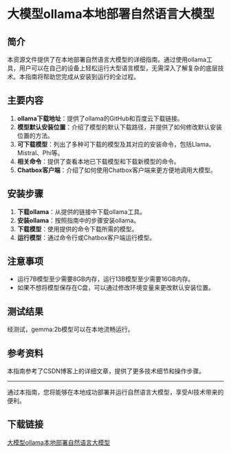 # 大模型ollama本地部署自然语言大模型

## 简介
本资源文件提供了在本地部署自然语言大模型的详细指南。通过使用ollama工具，用户可以在自己的设备上轻松运行大型语言模型，无需深入了解复杂的底层技术。本指南将帮助您完成从安装到运行的全过程。

## 主要内容
1. **ollama下载地址**：提供了ollama的GitHub和百度云下载链接。
2. **模型默认安装位置**：介绍了模型的默认下载路径，并提供了如何修改默认安装位置的方法。
3. **可下载模型**：列出了多种可下载的模型及其对应的安装命令，包括Llama、Mistral、Phi等。
4. **相关命令**：提供了查看本地已下载模型和下载新模型的命令。
5. **Chatbox客户端**：介绍了如何使用Chatbox客户端来更方便地调用大模型。

## 安装步骤
1. **下载ollama**：从提供的链接中下载ollama工具。
2. **安装ollama**：按照指南中的步骤安装ollama。
3. **下载模型**：使用提供的命令下载所需的模型。
4. **运行模型**：通过命令行或Chatbox客户端运行模型。

## 注意事项
- 运行7B模型至少需要8GB内存，运行13B模型至少需要16GB内存。
- 如果不想将模型保存在C盘，可以通过修改环境变量来更改默认安装位置。

## 测试结果
经测试，gemma:2b模型可以在本地流畅运行。

## 参考资料
本指南参考了CSDN博客上的详细文章，提供了更多技术细节和操作步骤。

---

通过本指南，您将能够在本地成功部署并运行自然语言大模型，享受AI技术带来的便利。

## 下载链接

[大模型ollama本地部署自然语言大模型](https://pan.quark.cn/s/c5e6bb51ef3d)